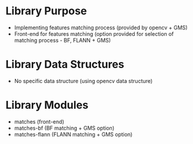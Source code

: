 # Library Purpose

* Implementing features matching process (provided by opencv + GMS)
* Front-end for features matching (option provided for selection of matching process - BF, FLANN + GMS)

# Library Data Structures

* No specific data structure (using opencv data structure)

# Library Modules

* matches (front-end)
* matches-bf (BF matching + GMS option)
* matches-flann (FLANN matching + GMS option)